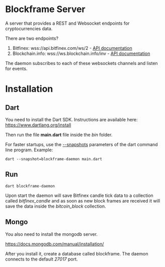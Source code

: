 # Blockframe Server

A server that provides a REST and Websocket endpoints for cryptocurrencies data.   

There are two endpoints?

1. Bitfinex: wss://api.bitfinex.com/ws/2 - [API documentation](https://bitfinex.readme.io/v2/docs/ws-general)
2. Blockchain.info: wss://ws.blockchain.info/inv - [API documentation](https://blockchain.info/api/api_websocket)

The daemon subscribes to each of these websockets channels and listen for events.

# Installation

Dart
----

You need to install the Dart SDK. Instructions are available here: https://www.dartlang.org/install

Then run the file **main.dart** file inside the _bin_ folder.

For faster startups, use the [--snapshots](https://www.dartlang.org/dart-vm/tools/dart-vm#snapshot-option) parameters of the dart command line program. Example:

`dart --snapshot=blockframe-daemon main.dart`

Run
---

`dart blockframe-daemon`

Upon start the daemon will save Bitfinex candle tick data to a collection called _bitfinex_candle_ and as soon as new block frames are received it will save the data inside the _bitcoin_block_ collection. 

Mongo
-----

You also need to install the mongodb server.

https://docs.mongodb.com/manual/installation/

After you install it, create a database called blockframe. The daemon connects to the default _27017_ port.